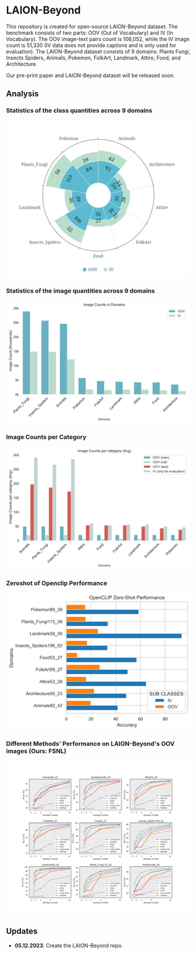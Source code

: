 # LAION-Beyond

This repository is created for open-source LAION-Beyond dataset. The benchmark consists of two parts: OOV (Out of Vocabulary) and IV (In Vocabulary). The OOV image-text pairs count is 106,052, while the IV image count is 51,330 (IV data does not provide captions and is only used for evaluation).
The LAION-Beyond dataset consists of 9 domains: Plants Fungi, Insects Spiders, Animals, Pokemon, FolkArt, Landmark, Attire, Food, and Architecture.

Our pre-print paper and LAION-Beyond dataset will be released soon.


## Analysis

### Statistics of the class quantities across 9 domains
![Statistics of the class across 9 domains](https://github.com/M-HuangX/LAION-Beyond/blob/master/assets/LAION_Beyond_class_distribution.png "LAION Beyond Class Distribution")

### Statistics of the image quantities across 9 domains
![Statistics of the image quantities across 9 domains](https://github.com/M-HuangX/LAION-Beyond/blob/master/assets/OOV_vs_IV_Image_Counts.png "OOV vs IV Image Counts")

### Image Counts per Category
![Image Counts per Category](https://github.com/M-HuangX/LAION-Beyond/blob/master/assets/Image_Counts_per_category.png "Image Counts per Category")

### Zeroshot of Openclip Performance
![ZeroshotCLIP Openclip Performance](https://github.com/M-HuangX/LAION-Beyond/blob/master/assets/ZeroshotCLIP_openclip_performance_horizontal.png "ZeroshotCLIP Openclip Performance Horizontal")

### Different Methods' Performance on LAION-Beyond's OOV images (Ours: FSNL)
![Different Methods' Performance on LAION-Beyond](https://github.com/M-HuangX/LAION-Beyond/blob/master/assets/Different_Methods'_performance_on_LAION-Beyond.png "Different Methods' Performance on LAION-Beyond")


## Updates

- **05.12.2023**: Create the LAION-Beyond repo. 

